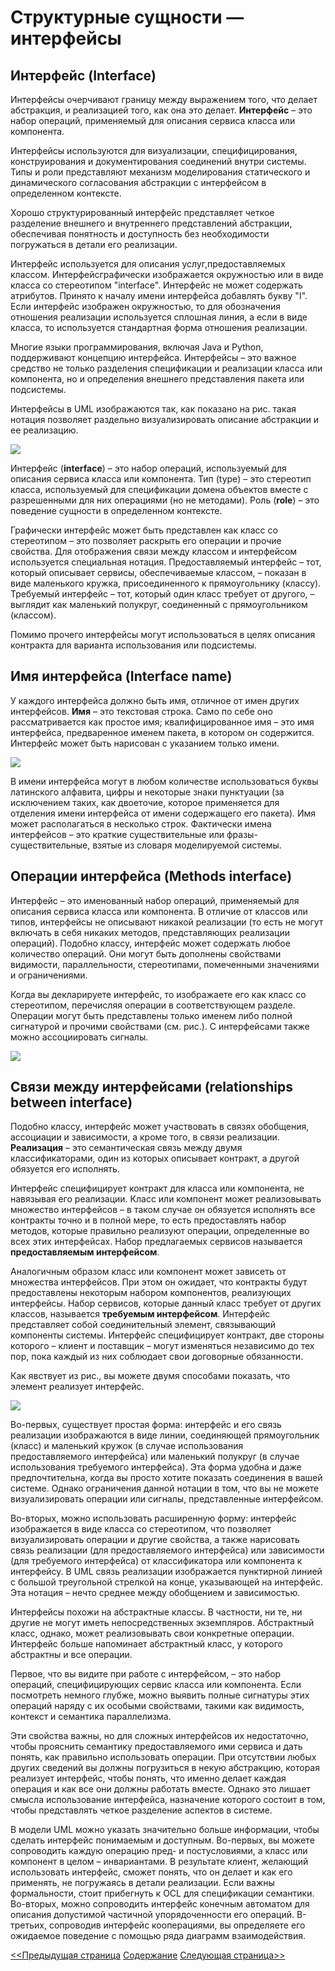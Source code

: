 # Структурные сущности — интерфейсы

## Интерфейс (Interface)
Интерфейсы очерчивают границу между выражением того, что делает абстракция, и реализацией того, как она это делает. **Интерфейс** – это набор операций, применяемый для описания сервиса класса или компонента.

Интерфейсы используются для визуализации, специфицирования, конструирования и документирования соединений внутри системы. Типы и роли представляют механизм моделирования статического и динамического согласования абстракции с интерфейсом в определенном контексте.

Хорошо структурированный интерфейс представляет четкое разделение внешнего и внутреннего представлений абстракции, обеспечивая понятность и доступность без необходимости погружаться в детали его реализации.

Интерфейс используется для описания услуг,предоставляемых классом. Интерфейсграфически изображается окружностью или в виде класса со стереотипом "interface". Интерфейс не может содержать атрибутов. Принято к началу имени интерфейса добавлять букву "I". Если интерфейс изображен окружностью, то для обозначения отношения реализации используется сплошная линия, а если в виде класса, то используется стандартная форма отношения реализации.

Многие языки программирования, включая Java и Python, поддерживают концепцию интерфейса. Интерфейсы – это важное средство не только разделения спецификации и реализации класса или компонента, но и определения внешнего представления пакета или подсистемы.

Интерфейсы в UML изображаются так, как показано на рис. такая нотация позволяет раздельно визуализировать описание абстракции и ее реализацию.

![](/assets/diagram-class/realesationInterface.png)

Интерфейс (**interface**) – это набор операций, используемый для описания сервиса класса или компонента. Тип (type) – это стереотип класса, используемый для спецификации домена объектов вместе с разрешенными для них операциями (но не методами). Роль (**role**) – это поведение сущности в определенном контексте.

Графически интерфейс может быть представлен как класс со стереотипом – это позволяет раскрыть его операции и прочие свойства. Для отображения связи между классом и интерфейсом используется специальная нотация. Предоставляемый интерфейс – тот, который описывает сервисы, обеспечиваемые классом, – показан в виде маленького кружка, присоединенного к прямоугольнику (классу). Требуемый интерфейс – тот, который один класс требует от другого, – выглядит как маленький полукруг, соединенный с прямоугольником (классом).

Помимо прочего интерфейсы могут использоваться в целях описания контракта для варианта использования или подсистемы.

## Имя интерфейса (Interface name)

У каждого интерфейса должно быть имя, отличное от имен других интерфейсов. **Имя** – это текстовая строка. Само по себе оно рассматривается как простое имя; квалифицированное имя – это имя интерфейса, предваренное именем пакета, в котором он содержится. Интерфейс может быть нарисован с указанием только имени.

![](/assets/diagram-class/namingInterface.png)

В имени интерфейса могут в любом количестве использоваться буквы латинского алфавита, цифры и некоторые знаки пунктуации (за исключением таких, как двоеточие, которое применяется для отделения имени интерфейса от имени содержащего его пакета). Имя может располагаться в несколько строк. Фактически имена интерфейсов – это краткие существительные или фразы-существительные, взятые из словаря моделируемой системы.

## Операции интерфейса (Methods interface)

Интерфейс – это именованный набор операций, применяемый для описания сервиса класса или компонента. В отличие от классов или типов, интерфейсы не описывают никакой реализации (то есть не могут включать в себя никаких методов, представляющих реализации операций). Подобно классу, интерфейс может содержать любое количество операций. Они могут быть дополнены свойствами видимости, параллельности, стереотипами, помеченными значениями и ограничениями.

Когда вы декларируете интерфейс, то изображаете его как класс со стереотипом, перечисляя операции в соответствующем разделе. Операции могут быть представлены только именем либо полной сигнатурой и прочими свойствами (см. рис.). С интерфейсами также можно ассоциировать сигналы.

![](/assets/diagram-class/interface.png)

## Связи между интерфейсами (relationships between interface)

Подобно классу, интерфейс может участвовать в связях обобщения, ассоциации и зависимости, а кроме того, в связи реализации. **Реализация** – это семантическая связь между двумя классификаторами, один из которых описывает контракт, а другой обязуется его исполнять.

Интерфейс специфицирует контракт для класса или компонента, не навязывая его реализации. Класс или компонент может реализовывать множество интерфейсов – в таком случае он обязуется исполнять все контракты точно и в полной мере, то есть предоставлять набор методов, которые правильно реализуют операции, определенные во всех этих интерфейсах. Набор предлагаемых сервисов называется **предоставляемым интерфейсом**.

Аналогичным образом класс или компонент может зависеть от множества интерфейсов. При этом он ожидает, что контракты будут предоставлены некоторым набором компонентов, реализующих интерфейсы. Набор сервисов, которые данный класс требует от других классов, называется **требуемым интерфейсом**. Интерфейс представляет собой соединительный элемент, связывающий компоненты системы. Интерфейс специфицирует контракт, две стороны которого – клиент и поставщик – могут изменяться независимо до тех пор, пока каждый из них соблюдает свои договорные обязанности.

Как явствует из рис., вы можете двумя способами показать, что элемент реализует интерфейс.

![](/assets/diagram-class/interfaceForExample.png)

Во-первых, существует простая форма: интерфейс и его связь реализации изображаются в виде линии, соединяющей прямоугольник (класс) и маленький кружок (в случае использования предоставляемого интерфейса) или маленький полукруг (в случае использования требуемого интерфейса). Эта форма удобна и даже предпочтительна, когда вы просто хотите показать соединения в вашей системе. Однако ограничения данной нотации в том, что вы не можете визуализировать операции или сигналы, представленные интерфейсом.

Во-вторых, можно использовать расширенную форму: интерфейс изображается в виде класса со стереотипом, что позволяет визуализировать операции и другие свойства, а также нарисовать связь реализации (для предоставляемого интерфейса) или зависимости (для требуемого интерфейса) от классификатора или компонента к интерфейсу. В UML связь реализации изображается пунктирной линией с большой треугольной стрелкой на конце, указывающей на интерфейс. Эта нотация – нечто среднее между обобщением и зависимостью.

Интерфейсы похожи на абстрактные классы. В частности, ни те, ни другие не могут иметь непосредственных экземпляров. Абстрактный класс, однако, может реализовывать свои конкретные операции. Интерфейс больше напоминает абстрактный класс, у которого абстрактны и все операции.

Первое, что вы видите при работе с интерфейсом, – это набор операций, специфицирующих сервис класса или компонента. Если посмотреть немного глубже, можно выявить полные сигнатуры этих операций наряду с их особыми свойствами, такими как видимость, контекст и семантика параллелизма.

Эти свойства важны, но для сложных интерфейсов их недостаточно, чтобы прояснить семантику предоставляемого ими сервиса и дать понять, как правильно использовать операции. При отсутствии любых других сведений вы должны погрузиться в некую абстракцию, которая реализует интерфейс, чтобы понять, что именно делает каждая операция и как все они должны работать вместе. Однако это лишает смысла использование интерфейса, назначение которого состоит в том, чтобы представлять четкое разделение аспектов в системе.

В модели UML можно указать значительно больше информации, чтобы сделать интерфейс понимаемым и доступным. Во-первых, вы можете сопроводить каждую операцию пред- и постусловиями, а класс или компонент в целом – инвариантами. В результате клиент, желающий использовать интерфейс, сможет понять, что он делает и как его применять, не погружаясь в детали реализации. Если важны формальности, стоит прибегнуть к OCL для спецификации семантики. Во-вторых, можно сопроводить интерфейс конечным автоматом для описания допустимой частичной упорядоченности его операций. В-третьих, сопроводив интерфейс кооперациями, вы определяете его ожидаемое поведение с помощью ряда диаграмм взаимодействия.

[<<Предыдущая страница](/diagram-class/class.md)
[Содержание](/diagram-class/README.md)
[Следующая страница>>](/diagram-class/template.md)